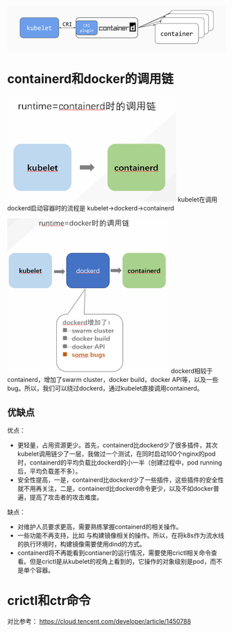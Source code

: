 ![](assets/markdown-img-paste-20200701031313329.png)


# containerd和docker的调用链


![](assets/markdown-img-paste-20200701031348916.png)
kubelet在调用dockerd启动容器时的流程是 kubelet->dockerd->containerd

![](assets/markdown-img-paste-20200701031412121.png)
dockerd相较于containerd，增加了swarm cluster，docker build，docker API等，以及一些bug。所以，我们可以绕过dockerd，通过kubelet直接调用containerd。

## 优缺点

优点：
- 更轻量，占用资源更少。首先，containerd比dockerd少了很多插件，其次kubelet调用链少了一层，我做过一个测试，在同时启动100个nginx的pod时，containerd的平均负载比dockerd的小一半（创建过程中，pod running后，平均负载差不多）。
- 安全性提高，一是，containerd比dockerd少了一些插件，这些插件的安全性就不用再关注，二是，containerd比dockerd命令更少，以及不如docker普遍，提高了攻击者的攻击难度。

缺点：
- 对维护人员要求更高，需要熟练掌握containerd的相关操作。
- 一些功能不再支持，比如 与构建镜像相关的操作。所以，在将k8s作为流水线的执行环境时，构建镜像需要使用dind的方式。
- containerd将不再能看到contianer的运行情况，需要使用crictl相关命令查看。但是crictl是从kubelet的视角上看到的，它操作的对象级别是pod，而不是单个容器。



# crictl和ctr命令
对比参考：
https://cloud.tencent.com/developer/article/1450788
